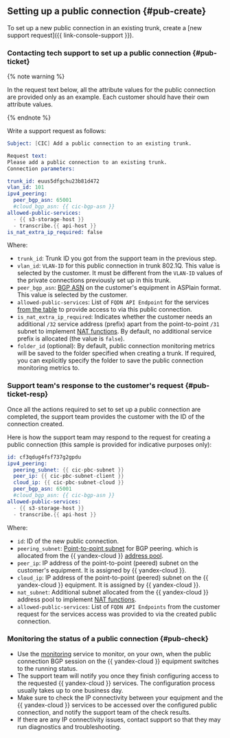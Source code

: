 ## Setting up a public connection {#pub-create}

To set up a new public connection in an existing trunk, create a [new support request]({{ link-console-support }}).

### Contacting tech support to set up a public connection {#pub-ticket}

{% note warning %}

In the request text below, all the attribute values for the public connection are provided only as an example. Each customer should have their own attribute values.

{% endnote %}

Write a support request as follows:
```s
Subject: [CIC] Add a public connection to an existing trunk.

Request text:
Please add a public connection to an existing trunk.
Connection parameters:

trunk_id: euus5dfgchu23b81d472
vlan_id: 101
ipv4_peering:
  peer_bgp_asn: 65001
  #cloud_bgp_asn: {{ cic-bgp-asn }}
allowed-public-services:
  - {{ s3-storage-host }}
  - transcribe.{{ api-host }}
is_nat_extra_ip_required: false
```

Where:

* `trunk_id`: Trunk ID you got from the support team in the previous step.
* `vlan_id`: `VLAN-ID` for this public connection in trunk 802.1Q. This value is selected by the customer. It must be different from the `VLAN-ID` values of the private connections previously set up in this trunk.
* `peer_bgp_asn`: [BGP ASN](../../interconnect/concepts/priv-con.md#bgp-asn) on the customer's equipment in ASPlain format. This value is selected by the customer.
* `allowed-public-services`: List of `FQDN API Endpoint` for the services [from the table](../../interconnect/concepts/pub-con.md#svc-list) to provide access to via this public connection.
* `is_nat_extra_ip_required`: Indicates whether the customer needs an additional `/32` service address (prefix) apart from the point-to-point `/31` subnet to implement [NAT functions](../../interconnect/concepts/pub-con.md#svc-nat). By default, no additional service prefix is allocated (the value is `false`).
* `folder_id` (optional): By default, public connection monitoring metrics will be saved to the folder specified when creating a trunk. If required, you can explicitly specify the folder to save the public connection monitoring metrics to.

### Support team's response to the customer's request {#pub-ticket-resp}

Once all the actions required to set to set up a public connection are completed, the support team provides the customer with the ID of the connection created.

Here is how the support team may respond to the request for creating a public connection (this sample is provided for indicative purposes only):
```s
id: cf3qdug4fsf737g2gpdu
ipv4_peering:
  peering_subnet: {{ cic-pbc-subnet }}
  peer_ip: {{ cic-pbc-subnet-client }}
  cloud_ip: {{ cic-pbc-subnet-cloud }}
  peer_bgp_asn: 65001
  #cloud_bgp_asn: {{ cic-bgp-asn }}
allowed-public-services:
  - {{ s3-storage-host }}
  - transcribe.{{ api-host }}
```
Where:

* `id`: ID of the new public connection.
* `peering_subnet`: [Point-to-point subnet](../../interconnect/concepts/pub-con.md#pub-address) for BGP peering. which is allocated from the {{ yandex-cloud }} [address pool](../../vpc/concepts/ips.md).
* `peer_ip`: IP address of the point-to-point (peered) subnet on the customer's equipment. It is assigned by {{ yandex-cloud }}.
* `cloud_ip`: IP address of the point-to-point (peered) subnet on the {{ yandex-cloud }} equipment. It is assigned by {{ yandex-cloud }}.
* `nat_subnet`: Additional subnet allocated from the {{ yandex-cloud }} address pool to implement [NAT functions](../../interconnect/concepts/pub-con.md#pub-nat).
* `allowed-public-services`: List of `FQDN API Endpoints` from the customer request for the services access was provided to via the created public connection.

### Monitoring the status of a public connection {#pub-check}

* Use the [monitoring](../../interconnect/concepts/monitoring.md#private-mon) service to monitor, on your own, when the public connection BGP session on the {{ yandex-cloud }} equipment switches to the running status.
* The support team will notify you once they finish configuring access to the requested {{ yandex-cloud }} services. The configuration process usually takes up to one business day.
* Make sure to check the IP connectivity between your equipment and the {{ yandex-cloud }} services to be accessed over the configured public connection, and notify the support team of the check results.
* If there are any IP connectivity issues, contact support so that they may run diagnostics and troubleshooting.
